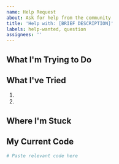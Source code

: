 ```yaml
---
name: Help Request
about: Ask for help from the community
title: 'Help with: [BRIEF DESCRIPTION]'
labels: help-wanted, question
assignees: ''
---
```


## What I'm Trying to Do
<!-- Describe what you're attempting -->

## What I've Tried
<!-- List your attempts so far -->
1. 
2. 

## Where I'm Stuck
<!-- Be specific about what's not working -->

## My Current Code
```python
# Paste relevant code here
